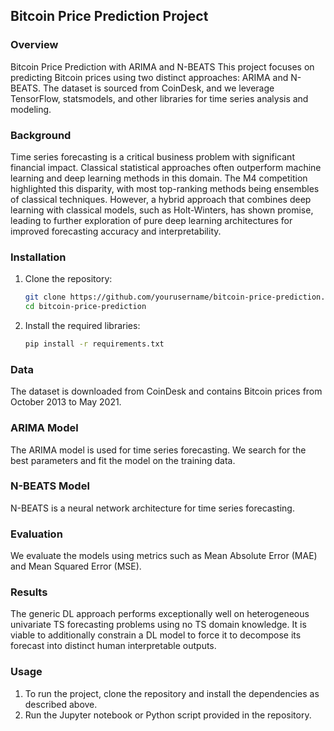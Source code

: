 ## Bitcoin Price Prediction Project

### Overview
Bitcoin Price Prediction with ARIMA and N-BEATS
This project focuses on predicting Bitcoin prices using two distinct approaches: ARIMA and N-BEATS. The dataset is sourced from CoinDesk, and we leverage TensorFlow, statsmodels, and other libraries for time series analysis and modeling.

### Background
Time series forecasting is a critical business problem with significant financial impact. Classical statistical approaches often outperform machine learning and deep learning methods in this domain. The M4 competition highlighted this disparity, with most top-ranking methods being ensembles of classical techniques. However, a hybrid approach that combines deep learning with classical models, such as Holt-Winters, has shown promise, leading to further exploration of pure deep learning architectures for improved forecasting accuracy and interpretability.
### Installation
1. Clone the repository:
    ```bash
    git clone https://github.com/yourusername/bitcoin-price-prediction.git
    cd bitcoin-price-prediction
    ```

2. Install the required libraries:
    ```bash
    pip install -r requirements.txt
    ```

### Data
The dataset is downloaded from CoinDesk and contains Bitcoin prices from October 2013 to May 2021.

### ARIMA Model
The ARIMA model is used for time series forecasting. We search for the best parameters and fit the model on the training data.

### N-BEATS Model
N-BEATS is a neural network architecture for time series forecasting.


### Evaluation
We evaluate the models using metrics such as Mean Absolute Error (MAE) and Mean Squared Error (MSE).

### Results
The generic DL approach performs exceptionally well on heterogeneous univariate TS forecasting problems using no TS domain knowledge.
It is viable to additionally constrain a DL model to force it to decompose its forecast into distinct human interpretable outputs.
### Usage
1. To run the project, clone the repository and install the dependencies as described above.
2. Run the Jupyter notebook or Python script provided in the repository.
